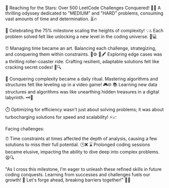 🚀 Reaching for the Stars: Over 500 LeetCode Challenges Conquered! 💪🌟
A thrilling odyssey dedicated to "MEDIUM" and "HARD" problems, consuming vast amounts of time and determination. ⏳🔥

🎉 Celebrating the 75% milestone scaling the heights of complexity! 💡🔝
Each problem solved felt like unlocking a new level in the coding universe. 🚀💻

⏰ Managing time became an art. Balancing each challenge, strategizing, and conquering them within constraints. 🎨⚙️
🧪🖋️ Exploring edge cases was a thrilling roller-coaster ride. Crafting resilient, adaptable solutions felt like cracking secret codes! 🎢🔍

🧠 Conquering complexity became a daily ritual. Mastering algorithms and structures felt like leveling up in a video game! 🎮🌐
📚 Learning new data structures and algorithms was like unearthing hidden treasures in a digital labyrinth. 🗝️💎

⏱️ Optimizing for efficiency wasn't just about solving problems; it was about turbocharging solutions for speed and scalability! ⚡📈

Facing challenges:

⏰ Time constraints at times affected the depth of analysis, causing a few solutions to miss their full potential. 🕒❌
⌛ Prolonged coding sessions became elusive, impacting the ability to dive deep into complex problems. 😩🔍

"As I cross this milestone, I'm eager to unleash these refined skills in future coding conquests. Learning from successes and challenges fuels our growth! 🌱 Let's forge ahead, breaking barriers together!" 🌟🚀
